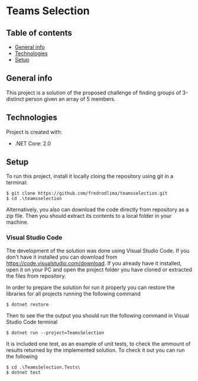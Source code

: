 # Teams Selection
## Table of contents
* [General info](#general-info)
* [Technologies](#technologies)
* [Setup](#setup)

## General info
This project is a solution of the proposed challenge of finding groups of 3-distinct person given an array of 5 members. 
	
## Technologies
Project is created with:
* .NET Core: 2.0
	
## Setup
To run this project, install it locally cloing the repository using git in a terminal:

```
$ git clone https://github.com/fredrodlima/teamsselection.git
$ cd .\teamsselection
```

Alternatively, you also can download the code directly from repository as a zip file. Then you should extract its contents to a local folder in your machine.

### Visual Studio Code
The development of the solution was done using Visual Studio Code. If you don't have it installed you can download from https://code.visualstudio.com/download.
If you already have it installed, open it on your PC and open the project folder you have cloned or extracted the files from repository.

In order to prepare the solution for run it properly you can restore the libraries for all projects running the following command
```
$ dotnet restore
```

Then to see the the output you should run the following command in Visual Studio Code terminal
```
$ dotnet run --project=TeamsSelection
```
It is included one test, as an example of unit tests, to check the ammount of results returned by the implemented solution. To check it out you can run the following
```
$ cd .\TeamsSelection.Tests\
$ dotnet test
```
